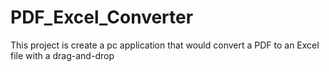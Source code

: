 # PDF_Excel_Converter
This project is create a pc application that would convert a PDF to an Excel file with a drag-and-drop
